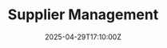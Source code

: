 ---
title: Supplier Management
linkTitle: Supplier Management
date: '2025-04-29T17:10:00Z'
weight: 1
description: Guidelines for selecting, evaluating, and managing suppliers include
  identifying requirements, conducting supplier research, sending RFPs, evaluating
  suppliers, negotiating contracts, monitoring performance, providing feedback, and
  reviewing relationships periodically.
draft: false
ref: supplier-management
---